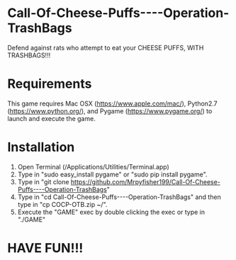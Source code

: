 # Call-Of-Cheese-Puffs----Operation-TrashBags
Defend against rats who attempt to eat your CHEESE PUFFS, WITH TRASHBAGS!!!

# Requirements
This game requires Mac OSX (https://www.apple.com/mac/), Python2.7 (https://www.python.org/), and Pygame (https://www.pygame.org/)  to launch and execute the game.

# Installation 
1. Open Terminal (/Applications/Utilities/Terminal.app)
2. Type in "sudo easy_install pygame" or "sudo pip install pygame".
3. Type in "git clone https://github.com/Mrpyfisher199/Call-Of-Cheese-Puffs----Operation-TrashBags"
4. Type in "cd Call-Of-Cheese-Puffs----Operation-TrashBags" and then type in "cp COCP-OTB.zip ~/".
5. Execute the "GAME" exec by double clicking the exec or type in "./GAME"

# HAVE FUN!!!
